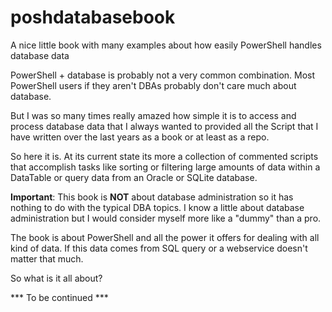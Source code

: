 # poshdatabasebook
A nice little book with many examples about how easily PowerShell handles database data

PowerShell + database is probably not a very common combination. Most PowerShell users if they aren't DBAs probably don't care much about database. 

But I was so many times really amazed how simple it is to access and process database data that I always wanted to provided all the Script that I have written over the last years as a book or at least as a repo.

So here it is. At its current state its more a collection of commented scripts that accomplish tasks like sorting or filtering large amounts of data within a DataTable or query data from an Oracle or SQLite database.

**Important**: This book is **NOT** about database administration so it has nothing to do with the typical DBA topics. I know a little about database administration but I would consider myself more like a "dummy" than a pro.

The book is about PowerShell and all the power it offers for dealing with all kind of data. If this data comes from SQL query or a webservice doesn't matter that much.

So what is it all about?

*** To be continued ***





